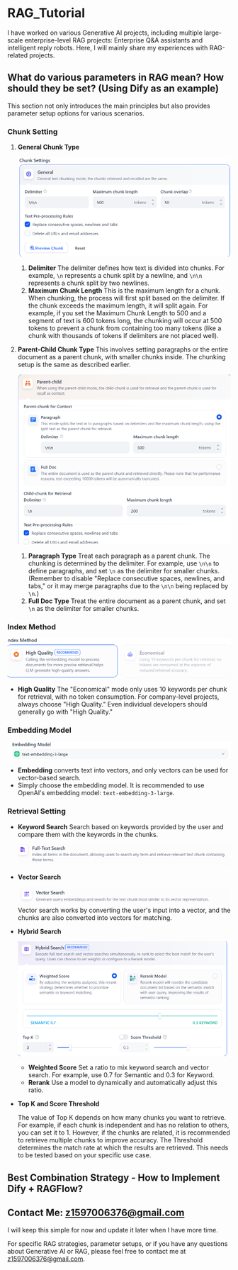 # RAG_Tutorial

I have worked on various Generative AI projects, including multiple large-scale enterprise-level RAG projects: Enterprise Q&A assistants and intelligent reply robots. Here, I will mainly share my experiences with RAG-related projects.

## What do various parameters in RAG mean? How should they be set? (Using Dify as an example)

This section not only introduces the main principles but also provides parameter setup options for various scenarios.

### Chunk Setting

1. **General Chunk Type**

   ![img](/img/General_Chunk.png)

   1. **Delimiter**
       The delimiter defines how text is divided into chunks. For example, `\n` represents a chunk split by a newline, and `\n\n` represents a chunk split by two newlines.
   2. **Maximum Chunk Length**
       This is the maximum length for a chunk. When chunking, the process will first split based on the delimiter. If the chunk exceeds the maximum length, it will split again. For example, if you set the Maximum Chunk Length to 500 and a segment of text is 600 tokens long, the chunking will occur at 500 tokens to prevent a chunk from containing too many tokens (like a chunk with thousands of tokens if delimiters are not placed well).

2. **Parent-Child Chunk Type**
    This involves setting paragraphs or the entire document as a parent chunk, with smaller chunks inside. The chunking setup is the same as described earlier.

   ![img](/img/Parent-Child_Chunk.png)

   1. **Paragraph Type**
       Treat each paragraph as a parent chunk. The chunking is determined by the delimiter. For example, use `\n\n` to define paragraphs, and set `\n` as the delimiter for smaller chunks.
       (Remember to disable "Replace consecutive spaces, newlines, and tabs," or it may merge paragraphs due to the `\n\n` being replaced by `\n`.)
   2. **Full Doc Type**
       Treat the entire document as a parent chunk, and set `\n` as the delimiter for smaller chunks.

### Index Method

![img](/img/Index_Method.png)

- **High Quality**
   The "Economical" mode only uses 10 keywords per chunk for retrieval, with no token consumption. For company-level projects, always choose "High Quality." Even individual developers should generally go with "High Quality."

### Embedding Model

![img](/img/Embedding_Model.png)

- **Embedding** converts text into vectors, and only vectors can be used for vector-based search.
- Simply choose the embedding model. It is recommended to use OpenAI's embedding model: `text-embedding-3-large`.

### Retrieval Setting

- **Keyword Search**
   Search based on keywords provided by the user and compare them with the keywords in the chunks.

  ![img](/img/Full_text.png)

- **Vector Search**

  ![img](/img/Vector.png)
   Vector search works by converting the user's input into a vector, and the chunks are also converted into vectors for matching.

- **Hybrid Search**

  ![img](/img/Hybrid_Search.png)

  - **Weighted Score**
     Set a ratio to mix keyword search and vector search. For example, use 0.7 for Semantic and 0.3 for Keyword.
  - **Rerank**
     Use a model to dynamically and automatically adjust this ratio.

- **Top K and Score Threshold**

  The value of Top K depends on how many chunks you want to retrieve. For example, if each chunk is independent and has no relation to others, you can set it to 1. However, if the chunks are related, it is recommended to retrieve multiple chunks to improve accuracy.
   The Threshold determines the match rate at which the results are retrieved. This needs to be tested based on your specific use case.

## Best Combination Strategy - How to Implement Dify + RAGFlow?

## Contact Me: z1597006376@gmail.com

I will keep this simple for now and update it later when I have more time.

For specific RAG strategies, parameter setups, or if you have any questions about Generative AI or RAG, please feel free to contact me at z1597006376@gmail.com.